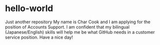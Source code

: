 # hello-world
Just another repository
My name is Char Cook and I am applying for the position of Accounts Support. I am confident that my bilingual (Japanese/English) skills will help me be what GitHub needs in a customer service position. Have a nice day!
